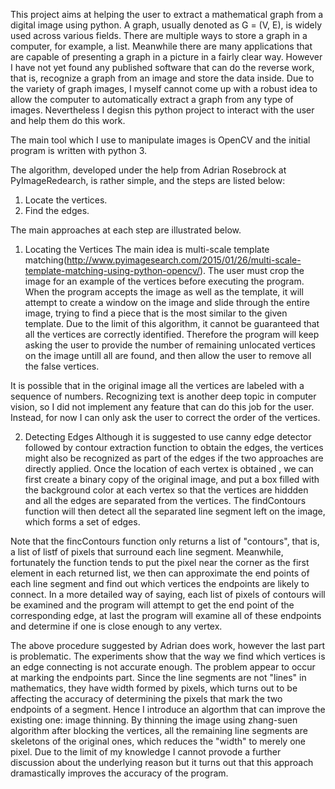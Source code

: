 This project aims at helping the user to extract a mathematical graph from a digital image using python. A graph, usually denoted as G = (V, E), is widely used across various fields. There are multiple ways to store a graph in a computer, for example, a list. Meanwhile there are many applications that are capable of presenting a graph in a picture in a fairly clear way. However I have not yet found any published software that can do the reverse work, that is, recognize a graph from an image and store the data inside. Due to the variety of graph images, I myself cannot come up with a robust idea to allow the computer to automatically extract a graph from any type of images. Nevertheless I degisn this python project to interact with the user and help them do this work.

The main tool which I use to manipulate images is OpenCV and the initial program is written with python 3.

The algorithm, developed under the help from Adrian Rosebrock at PyImageRedearch,  is rather simple, and the steps are listed below:
1. Locate the vertices.
2. Find the edges.

The main approaches at each step are illustrated below.

1. Locating the Vertices
The main idea is multi-scale template matching(http://www.pyimagesearch.com/2015/01/26/multi-scale-template-matching-using-python-opencv/). The user must crop the image for an example of the vertices before executing the program. When the program accepts the image as well as the template, it will attempt to create a window on the image and slide through the entire image, trying to find a piece that is the most similar to the given template. Due to the limit of this algorithm, it cannot be guaranteed that all the vertices are correctly identified. Therefore the program will keep asking the user to provide the number of remaining unlocated vertices on the image untill all are found, and then allow the user to remove all the false vertices.

It is possible that in the original image all the vertices are labeled with a sequence of numbers. Recognizing text is another deep topic in computer vision, so I did not implement any feature that can do this job for the user. Instead, for now I can only ask the user to correct the order of the vertices.

2. Detecting Edges
Although it is suggested to use canny edge detector followed by contour extraction function to obtain the edges, the vertices might also be recognized as part of the edges if the two approaches are directly applied. Once the location of each vertex is obtained , we can first create a binary copy of the original image, and put a box filled with the background color at each vertex so that the vertices are hiddden and all the edges are separated from the vertices. The findContours function will then detect all the separated line segment left on the image, which forms a set of edges.

Note that the fincContours function only returns a list of "contours", that is, a list of listf of pixels that surround each line segment. Meanwhile, fortunately the function tends to put the pixel near the corner as the first element in each returned list, we then can approximate the end points of each line segment and find out which vertices the endpoints are likely to connect. In a more detailed way of saying, each list of pixels of contours will be examined and the program will attempt to get the end point of the corresponding edge, at last the program will examine all of these endpoints and determine if one is close enough to any vertex.


The above procedure suggested by Adrian does work, however the last part is problematic. The experiments show that the way we find which vertices is an edge connecting is not accurate enough. The problem appear to occur at marking the endpoints part. Since the line segments are not "lines" in mathematics, they have width formed by pixels, which turns out to be affecting the accuracy of determining the pixels that mark the two endpoints of a segment. Hence I introduce an algorthm that can improve the existing one: image thinning. By thinning the image using zhang-suen algorithm after blocking the vertices, all the remaining line segments are skeletons of the original ones, which reduces the "width" to merely one pixel. Due to the limit of my knowledge I cannot provode a further discussion about the underlying reason but it turns out that this approach dramastically improves the accuracy of the program.